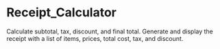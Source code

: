 # Receipt_Calculator
Calculate subtotal, tax, discount, and final total. Generate and display the receipt with a list of items, prices, total cost, tax, and discount.

